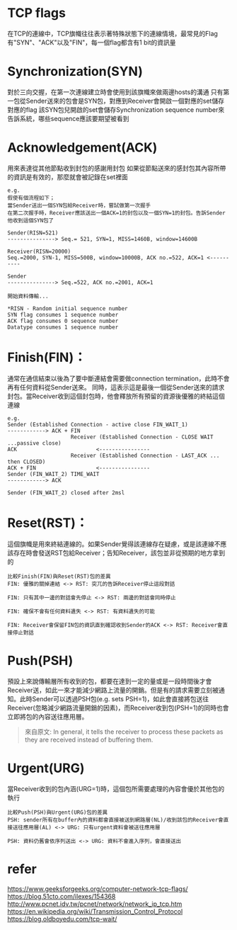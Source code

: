 # TCP flags
在TCP的連線中，TCP旗幟往往表示著特殊狀態下的連線情境，最常見的Flag有"SYN"、"ACK"以及"FIN"，每一個flag都含有1 bit的資訊量

# Synchronization(SYN)
對於三向交握，在第一次連線建立時會使用到該旗幟來做兩邊hosts的溝通
只有第一包從Sender送來的包會是SYN包，對應到Receiver會開啟一個對應的set儲存對應的flag
該SYN包兒開啟的set會儲存Synchronization sequence number來告訴系統，哪些sequence應該要期望被看到

# Acknowledgement(ACK)
用來表達從其他節點收到封包的感謝用封包
如果從節點送來的感封包其內容所帶的資訊是有效的，那麼就會被記錄在set裡面
```
e.g.
假使有個流程如下；
當Sender送出一個SYN包給Receiver時，嘗試做第一次握手
在第二次握手時，Receiver應該送出一個ACK=1的封包以及一個SYN=1的封包。告訴Sender他收到這個SYN包了

Sender(RISN=521)
---------------> Seq.= 521, SYN=1, MISS=1460B, window=14600B
                                                                Receiver(RISN=20000)
Seq.=2000, SYN-1, MISS=500B, window=10000B, ACK no.=522, ACK=1 <----------

Sender
---------------> Seq.=522, ACK no.=2001, ACK=1

開始資料傳輸...

*RISN - Random initial sequence number
SYN flag consumes 1 sequence number
ACK flag consumes 0 sequence number
Datatype consumes 1 sequence number
```

# Finish(FIN)：
通常在通信結束以後為了要中斷連結會需要做connection termination，此時不會再有任何資料從Sender送來。
同時，這表示這是最後一個從Sender送來的請求封包。當Receiver收到這個封包時，他會釋放所有預留的資源後優雅的終結這個連線
```
e.g.
Sender (Established Connection - active close FIN_WAIT_1)
------------> ACK + FIN
                    Receiver (Established Connection - CLOSE WAIT ...passive close)
ACK                         <----------------
                    Receiver (Established Connection - LAST_ACK ... then CLOSED)
ACK + FIN                   <----------------
Sender (FIN_WAIT_2) TIME_WAIT
------------> ACK

Sender (FIN_WAIT_2) closed after 2msl
```

# Reset(RST)：
這個旗幟是用來終結連線的。如果Sender覺得該連線存在疑慮，或是該連線不應該存在時會發送RST包給Receiver；告知Receiver，該包並非從預期的地方拿到的

```
比較Finish(FIN)與Reset(RST)包的差異
FIN: 優雅的關掉連結 <-> RST: 突兀的告訴Receiver停止這段對話

FIN: 只有其中一邊的對話會先停止 <-> RST: 兩邊的對話會同時停止

FIN: 確保不會有任何資料遺失 <-> RST: 有資料遺失的可能

FIN: Receiver會保留FIN包的資訊直到確認收到Sender的ACK <-> RST: Receiver會直接停止對話
```

# Push(PSH)
預設上來說傳輸層所有收到的包，都要在達到一定的量或是一段時間後才會Receiver送，如此一來才能減少網路上流量的開銷。但是有的請求需要立刻被通知。此時Sender可以透過PSH包(e.g. sets PSH=1)，如此會直接將包送往Receiver(忽略減少網路流量開銷的因素)，而Receiver收到包(PSH=1)的同時也會立即將包的內容送往應用層。
> 來自原文: In general, it tells the receiver to process these packets as they are received instead of buffering them.

# Urgent(URG)
當Receiver收到的包內涵(URG=1)時，這個包所需要處理的內容會優於其他包的執行

```
比較Push(PSH)與Urgent(URG)包的差異
PSH: sender所有在buffer內的資料都會直接被送到網路層(NL)/收到該包的Receiver會直接送往應用層(AL) <-> URG: 只有urgent資料會被送往應用層

PSH: 資料仍舊會依序列送出 <-> URG: 資料不會進入序列，會直接送出

```



# refer
https://www.geeksforgeeks.org/computer-network-tcp-flags/
https://blog.51cto.com/ilexes/154368
http://www.pcnet.idv.tw/pcnet/network/network_ip_tcp.htm
https://en.wikipedia.org/wiki/Transmission_Control_Protocol
https://blog.oldboyedu.com/tcp-wait/